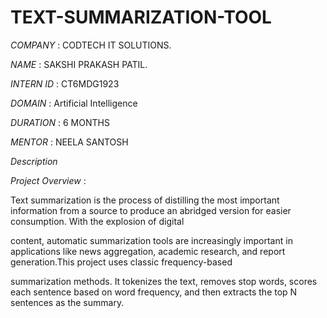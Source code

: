 # TEXT-SUMMARIZATION-TOOL

*COMPANY* : CODTECH IT SOLUTIONS.

*NAME* : SAKSHI PRAKASH PATIL.

*INTERN ID* : CT6MDG1923

*DOMAIN* : Artificial Intelligence

*DURATION* : 6 MONTHS

*MENTOR* : NEELA SANTOSH
 
*Description*

*Project Overview* :

Text summarization is the process of distilling the most important information from a source to produce an abridged version for easier consumption. With the explosion of digital 
                
content, automatic summarization tools are increasingly important in applications like news aggregation, academic research, and report generation.This project uses classic frequency-based 

summarization methods. It tokenizes the text, removes stop words, scores each sentence based on word frequency, and then extracts the top N sentences as the summary.

